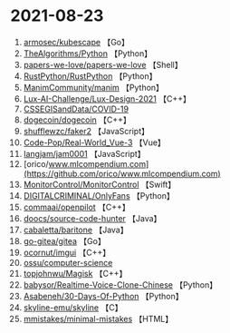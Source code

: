# 2021-08-23

1. [armosec/kubescape](https://github.com/armosec/kubescape) 【Go】
2. [TheAlgorithms/Python](https://github.com/TheAlgorithms/Python) 【Python】
3. [papers-we-love/papers-we-love](https://github.com/papers-we-love/papers-we-love) 【Shell】
4. [RustPython/RustPython](https://github.com/RustPython/RustPython) 【Python】
5. [ManimCommunity/manim](https://github.com/ManimCommunity/manim) 【Python】
6. [Lux-AI-Challenge/Lux-Design-2021](https://github.com/Lux-AI-Challenge/Lux-Design-2021) 【C++】
7. [CSSEGISandData/COVID-19](https://github.com/CSSEGISandData/COVID-19) 
8. [dogecoin/dogecoin](https://github.com/dogecoin/dogecoin) 【C++】
9. [shufflewzc/faker2](https://github.com/shufflewzc/faker2) 【JavaScript】
10. [Code-Pop/Real-World_Vue-3](https://github.com/Code-Pop/Real-World_Vue-3) 【Vue】
11. [langjam/jam0001](https://github.com/langjam/jam0001) 【JavaScript】
12. [orico/www.mlcompendium.com](https://github.com/orico/www.mlcompendium.com) 
13. [MonitorControl/MonitorControl](https://github.com/MonitorControl/MonitorControl) 【Swift】
14. [DIGITALCRIMINAL/OnlyFans](https://github.com/DIGITALCRIMINAL/OnlyFans) 【Python】
15. [commaai/openpilot](https://github.com/commaai/openpilot) 【C++】
16. [doocs/source-code-hunter](https://github.com/doocs/source-code-hunter) 【Java】
17. [cabaletta/baritone](https://github.com/cabaletta/baritone) 【Java】
18. [go-gitea/gitea](https://github.com/go-gitea/gitea) 【Go】
19. [ocornut/imgui](https://github.com/ocornut/imgui) 【C++】
20. [ossu/computer-science](https://github.com/ossu/computer-science) 
21. [topjohnwu/Magisk](https://github.com/topjohnwu/Magisk) 【C++】
22. [babysor/Realtime-Voice-Clone-Chinese](https://github.com/babysor/Realtime-Voice-Clone-Chinese) 【Python】
23. [Asabeneh/30-Days-Of-Python](https://github.com/Asabeneh/30-Days-Of-Python) 【Python】
24. [skyline-emu/skyline](https://github.com/skyline-emu/skyline) 【C】
25. [mmistakes/minimal-mistakes](https://github.com/mmistakes/minimal-mistakes) 【HTML】
